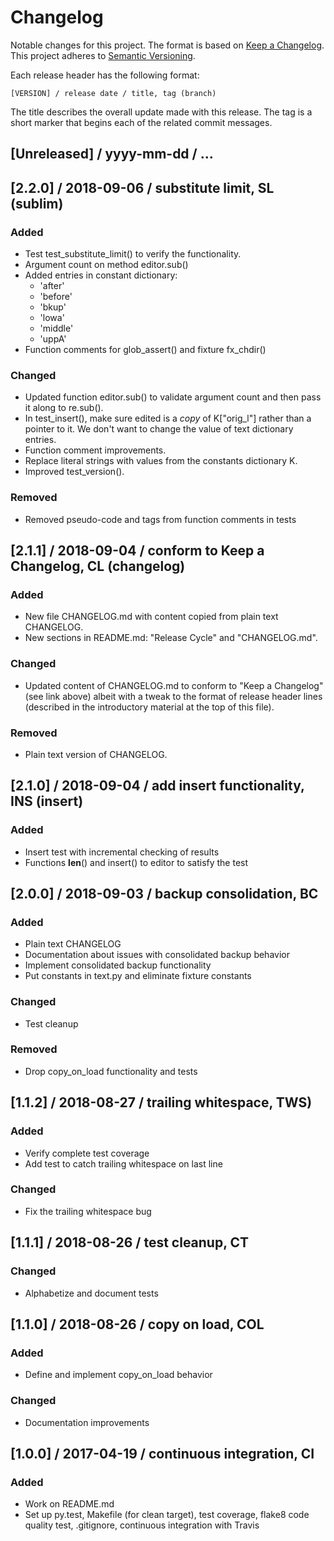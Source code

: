# Changelog

Notable changes for this project. The format is based on
[Keep a Changelog](https://keepachangelog.com/en/1.0.0/). This project
adheres to [Semantic Versioning](https://semver.org/spec/v2.0.0.html).

Each release header has the following format:

    [VERSION] / release date / title, tag (branch)

The title describes the overall update made with this release. The tag is a
short marker that begins each of the related commit messages.

## [Unreleased] / yyyy-mm-dd / ...


## [2.2.0] / 2018-09-06 / substitute limit, SL (sublim)
### Added
 - Test test_substitute_limit() to verify the functionality.
 - Argument count on method editor.sub()
 - Added entries in constant dictionary:
     - 'after'
     - 'before'
     - 'bkup'
     - 'lowa'
     - 'middle'
     - 'uppA'
 - Function comments for glob_assert() and fixture fx_chdir()

### Changed
 - Updated function editor.sub() to validate argument count and then pass
   it along to re.sub().
 - In test_insert(), make sure edited is a *copy* of K["orig_l"] rather
   than a pointer to it. We don't want to change the value of text
   dictionary entries.
 - Function comment improvements.
 - Replace literal strings with values from the constants dictionary K.
 - Improved test_version().

### Removed
 -  Removed pseudo-code and tags from function comments in tests


## [2.1.1] / 2018-09-04 / conform to Keep a Changelog, CL (changelog)
### Added
 - New file CHANGELOG.md with content copied from plain text CHANGELOG.
 - New sections in README.md: "Release Cycle" and "CHANGELOG.md".

### Changed
 - Updated content of CHANGELOG.md to conform to "Keep a Changelog" (see
   link above) albeit with a tweak to the format of release header lines
   (described in the introductory material at the top of this file).

### Removed
 - Plain text version of CHANGELOG.


## [2.1.0] / 2018-09-04 / add insert functionality, INS (insert)
### Added
 - Insert test with incremental checking of results
 - Functions __len__() and insert() to editor to satisfy the test

## [2.0.0] / 2018-09-03 / backup consolidation, BC
### Added
 - Plain text CHANGELOG
 - Documentation about issues with consolidated backup behavior
 - Implement consolidated backup functionality
 - Put constants in text.py and eliminate fixture constants

### Changed
 - Test cleanup

### Removed
 - Drop copy_on_load functionality and tests

## [1.1.2] / 2018-08-27 / trailing whitespace, TWS)
### Added
 - Verify complete test coverage
 - Add test to catch trailing whitespace on last line

### Changed
 - Fix the trailing whitespace bug

## [1.1.1] / 2018-08-26 / test cleanup, CT
### Changed
 - Alphabetize and document tests

## [1.1.0] / 2018-08-26 / copy on load, COL
### Added
 - Define and implement copy_on_load behavior

### Changed
 - Documentation improvements

## [1.0.0] / 2017-04-19 / continuous integration, CI
### Added
 - Work on README.md
 - Set up py.test, Makefile (for clean target), test coverage, flake8 code
   quality test, .gitignore, continuous integration with Travis
